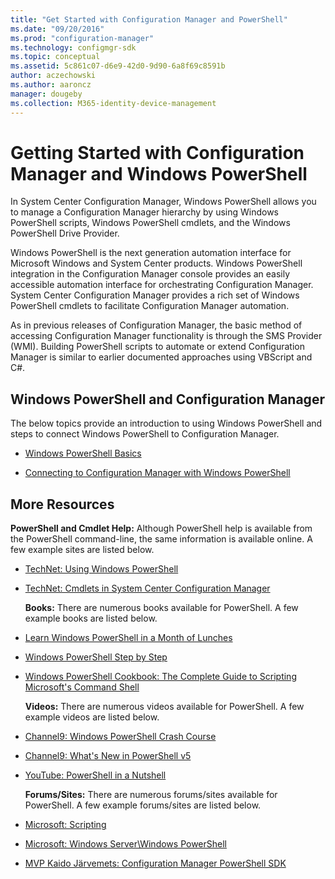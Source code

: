 ```yaml
---
title: "Get Started with Configuration Manager and PowerShell"
ms.date: "09/20/2016"
ms.prod: "configuration-manager"
ms.technology: configmgr-sdk
ms.topic: conceptual
ms.assetid: 5c861c07-d6e9-42d0-9d90-6a8f69c8591b
author: aczechowski
ms.author: aaroncz
manager: dougeby
ms.collection: M365-identity-device-management
---
```

# Getting Started with Configuration Manager and Windows PowerShell
In System Center Configuration Manager, Windows PowerShell allows you to manage a Configuration Manager hierarchy by using Windows PowerShell scripts, Windows PowerShell cmdlets, and the Windows PowerShell Drive Provider.  

 Windows PowerShell is the next generation automation interface for Microsoft Windows and System Center products. Windows PowerShell integration in the Configuration Manager console provides an easily accessible automation interface for orchestrating Configuration Manager. System Center Configuration Manager provides a rich set of Windows PowerShell cmdlets to facilitate Configuration Manager automation.  

 As in previous releases of Configuration Manager, the basic method of accessing Configuration Manager functionality is through the SMS Provider (WMI). Building PowerShell scripts to automate or extend Configuration Manager is similar to earlier documented approaches using VBScript and C#.  

## Windows PowerShell and Configuration Manager  
 The below topics provide an introduction to using Windows PowerShell and steps to connect Windows PowerShell to Configuration Manager.  

-   [Windows PowerShell Basics](../../../develop/core/understand/windows-powershell-basics.md)  

-   [Connecting to Configuration Manager with Windows PowerShell](../../../develop/core/understand/connecting-to-configuration-manager-with-windows-powershell.md)  

## More Resources  
 **PowerShell and Cmdlet Help:** Although PowerShell help is available from the PowerShell command-line, the same information is available online. A few example sites are listed below.  

- [TechNet: Using Windows PowerShell](https://msdn.microsoft.com/powershell/scripting/getting-started/fundamental/using-windows-powershell)  

- [TechNet: Cmdlets in System Center Configuration Manager](https://technet.microsoft.com/library/jj849987.aspx)  

  **Books:** There are numerous books available for PowerShell. A few example books are listed below.  

- [Learn Windows PowerShell in a Month of Lunches](https://www.amazon.com/Learn-Windows-PowerShell-Month-Lunches/dp/1617291080/ref=sr_1_1?s=books&ie=UTF8&qid=1383160508&sr=1-1&keywords=PowerShell)  

- [Windows PowerShell Step by Step](https://www.amazon.com/Windows-PowerShell-Step-3rd/dp/0735675112/ref=sr_1_1?s=books&ie=UTF8&qid=1472588703&sr=1-1&keywords=Windows+PowerShell+step+by+step)  

- [Windows PowerShell Cookbook: The Complete Guide to Scripting Microsoft's Command Shell](https://www.amazon.com/Windows-PowerShell-Cookbook-Scripting-Microsofts/dp/1449320686/ref=pd_sim_b_3)  

  **Videos:** There are numerous videos available for PowerShell. A few example videos are listed below.  

- [Channel9: Windows PowerShell Crash Course](https://channel9.msdn.com/Events/TechEd/NorthAmerica/2012/WSV321-R)  

- [Channel9: What's New in PowerShell v5](https://channel9.msdn.com/Blogs/Taste-of-Premier/Whats-New-in-PowerShell-v5)  

- [YouTube: PowerShell in a Nutshell](https://www.youtube.com/watch?v=vvCtUwHN2XI)  

  **Forums/Sites:** There are numerous forums/sites available for PowerShell. A few example forums/sites are listed below.  

- [Microsoft: Scripting](https://technet.microsoft.com/scriptcenter/default)  

- [Microsoft: Windows Server\Windows PowerShell](https://social.technet.microsoft.com/Forums/windowsserver/home?forum=winserverpowershell)  

- [MVP Kaido Järvemets: Configuration Manager PowerShell SDK](https://cm12sdk.net/)  
